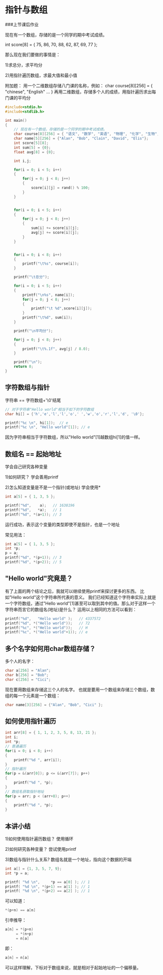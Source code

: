 指针与数组
============

###上节课后作业

现在有一个数组，存储的是一个同学的期中考试成绩。

int score[8] = { 75, 86, 70, 88, 62, 87, 69, 77 };

那么现在我们要做的事情是：

1)求总分，求平均分

2)用指针遍历数组，求最大值和最小值

附加题：
用一个二维数组存储八门课的名称，例如：
char course[8][256] = { "chinese", "English" ... }
再用二维数组，存储多个人的成绩，用指针遍历求出每门课的平均分


```cpp
#include<stdio.h>
#include<stdlib.h>

int main()
{
    // 现在有一个数组，存储的是一个同学的期中考试成绩。
    char course[8][256] = { "语文", "数学", "英语", "物理", "化学", "生物", "历史", "地理" };
    char name[5][256] = {"Alan", "Bob", "Clain", "David", "Elis"};
    int score[5][8];
    int sum[5] = {0};
    float avg[8] = {0};

    int i,j;

    for(i = 0; i < 5; i++)
    {
        for(j = 0; j < 8; j++)
        {
            score[i][j] = rand() % 100;
        }
    }


    for(i = 0; i < 5; i++)
    {
        for(j = 0; j < 8; j++)
        {
            sum[i] += score[i][j];
            avg[j] += score[i][j];
        }
    }


    for(i = 0; i < 8; i++)
    {
        printf("\t%s", course[i]);
    }

    printf("\t总分");

    for(i = 0; i < 5; i++)
    {
        printf("\n%s", name[i]);
        for(j = 0; j < 8; j++)
        {
            printf("\t %d",score[i][j]);
        }
        printf("\t%d", sum[i]);
    }

    printf("\n平均分");

    for(j = 0; j < 8; j++)
    {
        printf("\t%.1f", avg[j] / 8.0);
    }

    printf("\n");
    return 0;
} 
```

字符数组与指针
----------------

字符串 == 字符数组+'\0'结尾


```cpp
// 对于字符串"Hello world"相当于如下的字符数组 
char hi[] = {'h','e','l','l','o',' ','w','o','r','l','d', '\0'};

printf("%c \n", hi[1]);  // e
printf("%c \n", "Hello world"[1]); // e

```
因为字符串相当于字符数组，所以"Hello world"[1]越数组hi[1]的值一样。

数组名 == 起始地址
----------------

学会自己研究各种变量

1)如何研究？
学会善用printf

2)怎么知道变量是不是一个指针(或地址)
学会使用*


```cpp
int a[5] = { 1, 3, 5 };

printf("%d",    a);   // 1638196
printf("%d",   *a);   // 1
printf("%d", *(a+1)); // 3
```
运行成功，表示这个变量的类型即使不是指针，也是一个地址

常见用法：

```cpp
int a[5] = { 1, 3, 5 };
int *p;
p = a;
printf("%d", *(p+1)); // 3
printf("%d", *(p+2)); // 5
```

"Hello world"究竟是？
----------------

有了上面的两个结论之后，我就可以继续使用printf来探讨更多的东西。
比如"Hello world"这个字符串所代表的意义。
我们已经知道这个字符串实际上就是一个字符数组，通过"Hello world"[1]甚至可以取到其中的值。那么对于这样一个字符串而言它的数组名(地址)是什么？
运用以上相同的方法可以看到：

```cpp
printf("%d",   "Hello world" );   // 4337572
printf("%d", *("Hello world"));   // 72
printf("%c", *("Hello world"));   // H
printf("%c", *("Hello world"+1)); // e
```

多个名字如何用char数组存储？
----------------

多个人的名字：

```cpp
char a[256] = "Alan";
char b[256] = "Bob";
char c[256] = "Cici";
```

现在要用数组来存储这三个人的名字。
也就是要用一个数组来存储三个数组，数组的每一个元素是一个数组：


```cpp
char name[3][256] = {"Alan", "Bob", "Cici" };
```

如何使用指针遍历
----------------


```cpp
int arr[8] = { 1, 1, 2, 3, 5, 8, 13, 21 };
int i;
int *p;
// 普通遍历
for(i = 0; i < 8; i++)
{
    printf("%d ", arr[i]);
}
// 指针遍历
for(p = &(arr[0]); p <= &(arr[7]); p++)
{
    printf("%d ", *p);
}
// 数组名获取指针地址
for(p = arr; p < (arr+8); p++)
{
    printf("%d ", *p);
}
```

本讲小结
----------------

1)如何使用指针遍历数组？
使用循环

2)如何研究各种变量？
尝试使用printf

3)数组与指针什么关系?
数组名就是一个地址，指向这个数据的开端


```cpp
int a[] = {1, 3, 5, 7, 9};
int *p = a;

printf( "%d \n",     *p == a[0] ); // 1
printf( "%d \n", *(p+1) == a[1] ); // 1
printf( "%d \n", *(p+2) == a[2] ); // 1
```

可以知道：

```cpp
*(p+n) == a[n]
```

引申推导：

```cpp
a[n] = *(p+n)
     = *(n+p)
     = n[a]
```

即：

```cpp
a[n] = n[a]
```

可以这样理解，下标对于数组来说，就是相对于起始地址的一个偏移量。